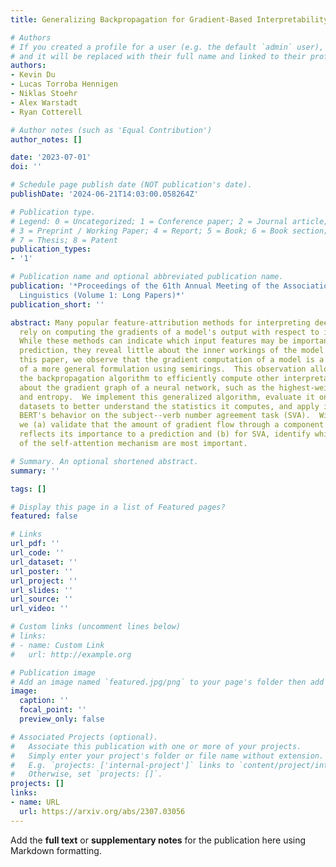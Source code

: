 ```yaml
---
title: Generalizing Backpropagation for Gradient-Based Interpretability

# Authors
# If you created a profile for a user (e.g. the default `admin` user), write the username (folder name) here
# and it will be replaced with their full name and linked to their profile.
authors:
- Kevin Du
- Lucas Torroba Hennigen
- Niklas Stoehr
- Alex Warstadt
- Ryan Cotterell

# Author notes (such as 'Equal Contribution')
author_notes: []

date: '2023-07-01'
doi: ''

# Schedule page publish date (NOT publication's date).
publishDate: '2024-06-21T14:03:00.058264Z'

# Publication type.
# Legend: 0 = Uncategorized; 1 = Conference paper; 2 = Journal article;
# 3 = Preprint / Working Paper; 4 = Report; 5 = Book; 6 = Book section;
# 7 = Thesis; 8 = Patent
publication_types:
- '1'

# Publication name and optional abbreviated publication name.
publication: '*Proceedings of the 61th Annual Meeting of the Association for Computational
  Linguistics (Volume 1: Long Papers)*'
publication_short: ''

abstract: Many popular feature-attribution methods for interpreting deep neural networks
  rely on computing the gradients of a model's output with respect to its inputs.
  While these methods can indicate which input features may be important for the model's
  prediction, they reveal little about the inner workings of the model itself. In
  this paper, we observe that the gradient computation of a model is a special case
  of a more general formulation using semirings.  This observation allows us to generalize
  the backpropagation algorithm to efficiently compute other interpretable statistics
  about the gradient graph of a neural network, such as the highest-weighted path
  and entropy.  We implement this generalized algorithm, evaluate it on synthetic
  datasets to better understand the statistics it computes, and apply it to study
  BERT's behavior on the subject--verb number agreement task (SVA).  With this method,
  we (a) validate that the amount of gradient flow through a component of a model
  reflects its importance to a prediction and (b) for SVA, identify which pathways
  of the self-attention mechanism are most important.

# Summary. An optional shortened abstract.
summary: ''

tags: []

# Display this page in a list of Featured pages?
featured: false

# Links
url_pdf: ''
url_code: ''
url_dataset: ''
url_poster: ''
url_project: ''
url_slides: ''
url_source: ''
url_video: ''

# Custom links (uncomment lines below)
# links:
# - name: Custom Link
#   url: http://example.org

# Publication image
# Add an image named `featured.jpg/png` to your page's folder then add a caption below.
image:
  caption: ''
  focal_point: ''
  preview_only: false

# Associated Projects (optional).
#   Associate this publication with one or more of your projects.
#   Simply enter your project's folder or file name without extension.
#   E.g. `projects: ['internal-project']` links to `content/project/internal-project/index.md`.
#   Otherwise, set `projects: []`.
projects: []
links:
- name: URL
  url: https://arxiv.org/abs/2307.03056
---
```


Add the **full text** or **supplementary notes** for the publication here using Markdown formatting.
